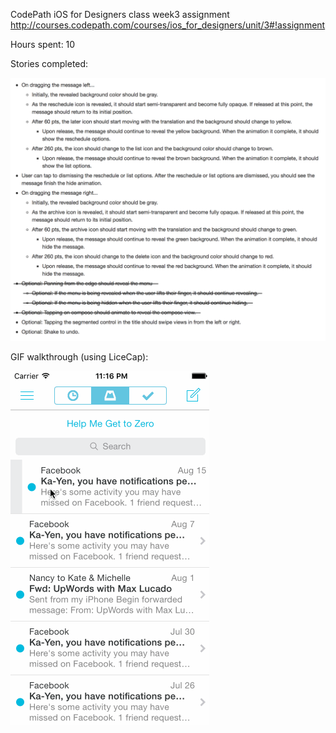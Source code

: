CodePath iOS for Designers class week3 assignment 
http://courses.codepath.com/courses/ios_for_designers/unit/3#!assignment

Hours spent: 10

Stories completed:

![tiiip](https://raw.githubusercontent.com/yinanq/CodePath-wk3-Mailbox/master/storiesCompletedBy20160221.png)

GIF walkthrough (using LiceCap):

![tiiip](https://raw.githubusercontent.com/yinanq/CodePath-wk3-Mailbox/master/CodePath-wk3-Mailbox.gif)
